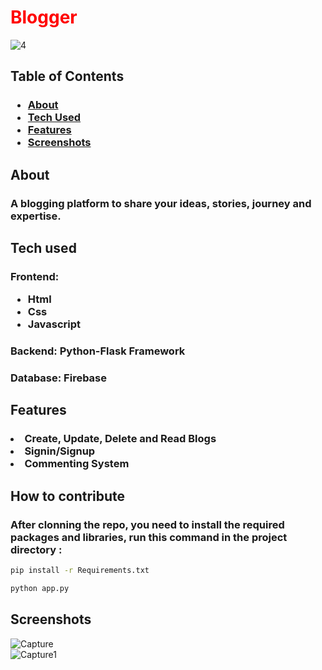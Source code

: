 # <h1 style="color:Red;">Blogger</h1>
![4](https://user-images.githubusercontent.com/92630714/227880450-045a1f49-e718-4ef1-8933-43044721e1e4.png)

## Table of Contents
### <ul><li><a href="#about">About</a></li><li><a href="#tech">Tech Used</a></li><li><a href="#Features">Features</a></li><li><a href="#screen">Screenshots</a></li></ul>
## <h2 id="about">About</h2>
### A blogging platform to share your ideas, stories, journey and expertise.
## <h2 id="tech">Tech used</h2> 
### Frontend:<br> <ul><li>Html</li><li>Css</li><li>Javascript</li></ul>
### Backend: Python-Flask Framework
### Database: Firebase 
##  <h2 id="Features">Features</h2> 
### <li>Create, Update, Delete and Read Blogs</li><li>Signin/Signup</li><li>Commenting System</li></ul> 


## <h2 id="Contribute">How to contribute</h2> 
###  After clonning the repo, you need to install the required packages and libraries, run this command in the project directory :

```bash
pip install -r Requirements.txt
```
```bash
python app.py
```

## <h2 id="screen">Screenshots</h2> 
![Capture](https://user-images.githubusercontent.com/92630714/227890913-c767f01d-6530-407d-90d1-06496f690c0f.PNG) 
<br>
![Capture1](https://user-images.githubusercontent.com/92630714/227891094-b2009dac-2d32-4995-b4c6-d70ced3ad20e.PNG)
